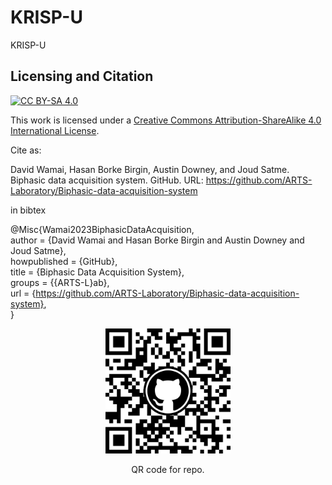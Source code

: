 # KRISP-U
KRISP-U





## Licensing and Citation

[![CC BY-SA 4.0][cc-by-sa-shield]][cc-by-sa]

This work is licensed under a
[Creative Commons Attribution-ShareAlike 4.0 International License][cc-by-sa].

[cc-by-sa]: http://creativecommons.org/licenses/by-sa/4.0/
[cc-by-sa-image]: https://licensebuttons.net/l/by-sa/4.0/88x31.png
[cc-by-sa-shield]: https://img.shields.io/badge/License-CC%20BY--SA%204.0-lightgrey.svg


Cite as:

David Wamai, Hasan Borke Birgin, Austin Downey, and Joud Satme. Biphasic data acquisition system. GitHub. URL: https://github.com/ARTS-Laboratory/Biphasic-data-acquisition-system
 
in bibtex

@Misc{Wamai2023BiphasicDataAcquisition,   
  author       = {David Wamai and Hasan Borke Birgin and Austin Downey and Joud Satme},   
  howpublished = {GitHub},  
  title        = {Biphasic Data Acquisition System},   
  groups       = {{ARTS-L}ab},  
  url          = {https://github.com/ARTS-Laboratory/Biphasic-data-acquisition-system},  
}

<p align="center">
<img src="media/QR-code.png" alt="drawing" width="200"/>
</p>
<p align="center">
QR code for repo.



